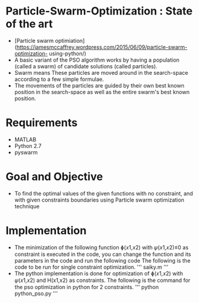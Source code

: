 # Particle-Swarm-Optimization : State of the art
 * [Particle swarm optimiation](https://jamesmccaffrey.wordpress.com/2015/06/09/particle-swarm-optimization- using-python/)
 * A basic variant of the PSO algorithm works by having a population (called a
   swarm) of candidate solutions (called particles).
 * Swarm means These particles are moved around in the search-space according to a few simple formulae.
 * The movements of the particles are guided by their own best known position in the
   search-space as well as the entire swarm's best known position.
# Requirements
  * MATLAB
  * Python 2.7
  * pyswarm
  
# Goal and Objective
  * To find the optimal values of the given functions with no constraint, and with given constraints boundaries using Particle swarm optimization technique
# Implementation
  * The minimization of the following function ɸ(𝑥1,𝑥2) with 𝜓(𝑥1,𝑥2)≤0 as constraint is executed in the code, 
  you can change the function and its parameters in the code and run the following code
 The following is the code to be run for single constraint optimization.
 '''
 saiky.m
 '''
   * The python implementation is done for optimization of ɸ(𝑥1,𝑥2) with 𝜓(𝑥1,𝑥2) and H(x1,x2) as constraints. 
  The following is the command for the pso optimization in python for 2 constraints.
   '''
   python python_pso.py
   '''
